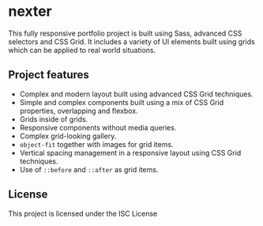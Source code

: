 # nexter

This fully responsive portfolio project is built using Sass, advanced CSS selectors and CSS Grid. It includes a variety of UI elements built using grids which can be applied to real world situations.

## Project features

- Complex and modern layout built using advanced CSS Grid techniques.
- Simple and complex components built using a mix of CSS Grid properties, overlapping and flexbox.
- Grids inside of grids.
- Responsive components without media queries.
- Complex grid-looking gallery.
- `object-fit` together with images for grid items.
- Vertical spacing management in a responsive layout using CSS Grid techniques.
- Use of `::before` and `::after` as grid items.

## License

This project is licensed under the ISC License
